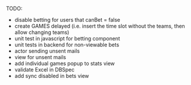 TODO: 
* disable betting for users that canBet = false
* create GAMES delayed (i.e. insert the time slot without the teams, then allow changing teams)
* unit test in javascript for betting component
* unit tests in backend for non-viewable bets
* actor sending unsent mails
* view for unsent mails
* add individual games popup to stats view
* validate Excel in DBSpec
* add sync disabled in bets view

